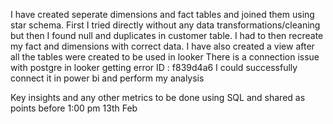 I have created seperate dimensions and fact tables and joined them using star schema.
First I tried directly without any data transformations/cleaning but then I found null and duplicates in customer table.
I had to then recreate my fact and dimensions with correct data.
I have also created a view after all the tables were created to be used in looker
There is a connection issue with postgre in looker getting error ID : f839d4a6
I could successfully connect it in power bi and perform my analysis

Key insights and any other metrics to be done using SQL and shared as points before 1:00 pm 13th Feb